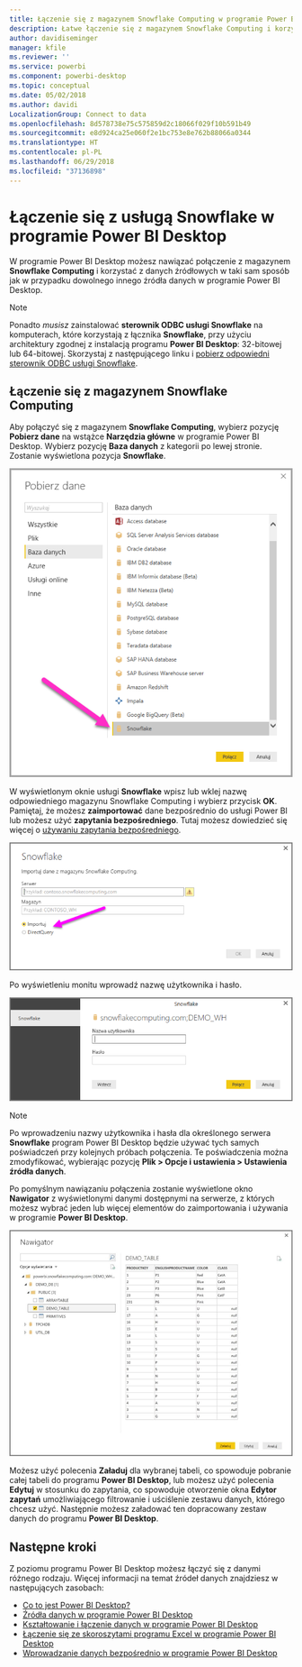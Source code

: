 ```yaml
---
title: Łączenie się z magazynem Snowflake Computing w programie Power BI Desktop
description: Łatwe łączenie się z magazynem Snowflake Computing i korzystanie z niego w programie Power BI Desktop
author: davidiseminger
manager: kfile
ms.reviewer: ''
ms.service: powerbi
ms.component: powerbi-desktop
ms.topic: conceptual
ms.date: 05/02/2018
ms.author: davidi
LocalizationGroup: Connect to data
ms.openlocfilehash: 8d578738e75c575859d2c18066f029f10b591b49
ms.sourcegitcommit: e8d924ca25e060f2e1bc753e8e762b88066a0344
ms.translationtype: HT
ms.contentlocale: pl-PL
ms.lasthandoff: 06/29/2018
ms.locfileid: "37136898"
---
```

# <a name="connect-to-snowflake-in-power-bi-desktop"></a>Łączenie się z usługą Snowflake w programie Power BI Desktop
W programie Power BI Desktop możesz nawiązać połączenie z magazynem **Snowflake Computing** i korzystać z danych źródłowych w taki sam sposób jak w przypadku dowolnego innego źródła danych w programie Power BI Desktop. 

> [!NOTE]
> Ponadto *musisz* zainstalować **sterownik ODBC usługi Snowflake** na komputerach, które korzystają z łącznika **Snowflake**, przy użyciu architektury zgodnej z instalacją programu **Power BI Desktop**: 32-bitowej lub 64-bitowej. Skorzystaj z następującego linku i [pobierz odpowiedni sterownik ODBC usługi Snowflake](http://go.microsoft.com/fwlink/?LinkID=823762).
> 
> 

## <a name="connect-to-a-snowflake-computing-warehouse"></a>Łączenie się z magazynem Snowflake Computing
Aby połączyć się z magazynem **Snowflake Computing**, wybierz pozycję **Pobierz dane** na wstążce **Narzędzia główne** w programie Power BI Desktop. Wybierz pozycję **Baza danych** z kategorii po lewej stronie. Zostanie wyświetlona pozycja **Snowflake**.

![](media/desktop-connect-snowflake/connect_snowflake_2b.png)

W wyświetlonym oknie usługi **Snowflake** wpisz lub wklej nazwę odpowiedniego magazynu Snowflake Computing i wybierz przycisk **OK**. Pamiętaj, że możesz **zaimportować** dane bezpośrednio do usługi Power BI lub możesz użyć **zapytania bezpośredniego**. Tutaj możesz dowiedzieć się więcej o [używaniu zapytania bezpośredniego](desktop-use-directquery.md).

![](media/desktop-connect-snowflake/connect_snowflake_3.png)

Po wyświetleniu monitu wprowadź nazwę użytkownika i hasło.

![](media/desktop-connect-snowflake/connect_snowflake_4.png)

> [!NOTE]
> Po wprowadzeniu nazwy użytkownika i hasła dla określonego serwera **Snowflake** program Power BI Desktop będzie używać tych samych poświadczeń przy kolejnych próbach połączenia. Te poświadczenia można zmodyfikować, wybierając pozycję **Plik > Opcje i ustawienia > Ustawienia źródła danych**.
> 
> 

Po pomyślnym nawiązaniu połączenia zostanie wyświetlone okno **Nawigator** z wyświetlonymi danymi dostępnymi na serwerze, z których możesz wybrać jeden lub więcej elementów do zaimportowania i używania w programie **Power BI Desktop**.

![](media/desktop-connect-snowflake/connect_snowflake_5.png)

Możesz użyć polecenia **Załaduj** dla wybranej tabeli, co spowoduje pobranie całej tabeli do programu **Power BI Desktop**, lub możesz użyć polecenia **Edytuj** w stosunku do zapytania, co spowoduje otworzenie okna **Edytor zapytań** umożliwiającego filtrowanie i uściślenie zestawu danych, którego chcesz użyć. Następnie możesz załadować ten dopracowany zestaw danych do programu **Power BI Desktop**.

## <a name="next-steps"></a>Następne kroki
Z poziomu programu Power BI Desktop możesz łączyć się z danymi różnego rodzaju. Więcej informacji na temat źródeł danych znajdziesz w następujących zasobach:

* [Co to jest Power BI Desktop?](desktop-what-is-desktop.md)
* [Źródła danych w programie Power BI Desktop](desktop-data-sources.md)
* [Kształtowanie i łączenie danych w programie Power BI Desktop](desktop-shape-and-combine-data.md)
* [Łączenie się ze skoroszytami programu Excel w programie Power BI Desktop](desktop-connect-excel.md)   
* [Wprowadzanie danych bezpośrednio w programie Power BI Desktop](desktop-enter-data-directly-into-desktop.md)   


